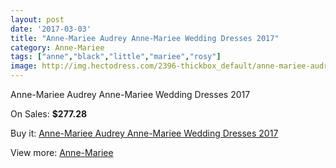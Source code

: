 ```yaml
---
layout: post
date: '2017-03-03'
title: "Anne-Mariee Audrey Anne-Mariee Wedding Dresses 2017"
category: Anne-Mariee
tags: ["anne","black","little","mariee","rosy"]
image: http://img.hectodress.com/2396-thickbox_default/anne-mariee-audrey-anne-mariee-wedding-dresses-2013.jpg
---
```

Anne-Mariee Audrey Anne-Mariee Wedding Dresses 2017

On Sales: **$277.28**
<a href="https://www.hectodress.com/anne-mariee/1412-anne-mariee-audrey-anne-mariee-wedding-dresses-2013.html"><amp-img layout="responsive" width="600" height="600" src="//img.hectodress.com/2396-thickbox_default/anne-mariee-audrey-anne-mariee-wedding-dresses-2013.jpg" alt="Anne-Mariee Audrey Anne-Mariee Wedding Dresses 2017 0" /></a>
<a href="https://www.hectodress.com/anne-mariee/1412-anne-mariee-audrey-anne-mariee-wedding-dresses-2013.html"><amp-img layout="responsive" width="600" height="600" src="//img.hectodress.com/2399-thickbox_default/anne-mariee-audrey-anne-mariee-wedding-dresses-2013.jpg" alt="Anne-Mariee Audrey Anne-Mariee Wedding Dresses 2017 1" /></a>
<a href="https://www.hectodress.com/anne-mariee/1412-anne-mariee-audrey-anne-mariee-wedding-dresses-2013.html"><amp-img layout="responsive" width="600" height="600" src="//img.hectodress.com/2398-thickbox_default/anne-mariee-audrey-anne-mariee-wedding-dresses-2013.jpg" alt="Anne-Mariee Audrey Anne-Mariee Wedding Dresses 2017 2" /></a>
<a href="https://www.hectodress.com/anne-mariee/1412-anne-mariee-audrey-anne-mariee-wedding-dresses-2013.html"><amp-img layout="responsive" width="600" height="600" src="//img.hectodress.com/2397-thickbox_default/anne-mariee-audrey-anne-mariee-wedding-dresses-2013.jpg" alt="Anne-Mariee Audrey Anne-Mariee Wedding Dresses 2017 3" /></a>

Buy it: [Anne-Mariee Audrey Anne-Mariee Wedding Dresses 2017](https://www.hectodress.com/anne-mariee/1412-anne-mariee-audrey-anne-mariee-wedding-dresses-2013.html "Anne-Mariee Audrey Anne-Mariee Wedding Dresses 2017")

View more: [Anne-Mariee](https://www.hectodress.com/19-anne-mariee "Anne-Mariee")